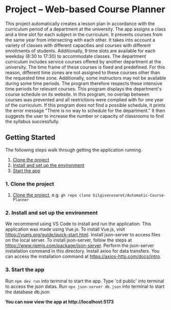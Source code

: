 # Project – Web-based Course Planner

This project automatically creates a lesson plan in accordance with the curriculum period of a department at the university. The app assigns a class and a time slot for each subject in the curriculum. It prevents courses from the same year from intersecting with each other. It takes into account a variety of classes with different capacities and courses with different enrollments of students. Additionally, 9 time slots are available for each weekday (8:30 to 17:30) to accommodate classes. The department curriculum includes service courses offered by another department at the university. The time frame of these courses is fixed and predefined. For this reason, different time zones are not assigned to these courses other than the requested time zone. Additionally, some instructors may not be available during some time periods. The program therefore respects these intensive time periods for relevant courses. This program displays the department's course schedule on its website. In this program, no overlap between courses was prevented and all restrictions were complied with for one year of the curriculum. If this program does not find a possible schedule, it prints the error message "There is no way to schedule for the department." It then suggests the user to increase the number or capacity of classrooms to find the syllabus successfully.


## Getting Started

The following steps walk through getting the application running. 

1. [Clone the project](#1-clone-the-project)
2. [Install and set up the environment](#3-install-and-set-up-the-environment)
3. [Start the app](#5-start-the-app)

### 1. Clone the project

1. [Clone the project](https://github.com/bilgivecesaret/Automatic-Course-Planner.git), e.g. `gh repo clone bilgivecesaret/Automatic-Course-Planner`

### 2. Install and set up the environment

We recommend using VS Code to install and run the application. This application was made using Vue.js. To install Vue.js, visit https://vuejs.org/guide/quick-start.html. Install json-server to access files on the local server. To install json-server, follow the steps at https://www.npmjs.com/package/json-server. Perform the json-server installation command in this directory. Install axios for data transfers. You can access the installation command at https://axios-http.com/docs/intro. 

### 3. Start the app

Run `npm dev run` into terminal to start the app.
Type 'cd public' into terminal to access the json datas.
Run `npx json-server db.json` into terminal to start the database db.json

**You can now view the app at http://localhost:5173**